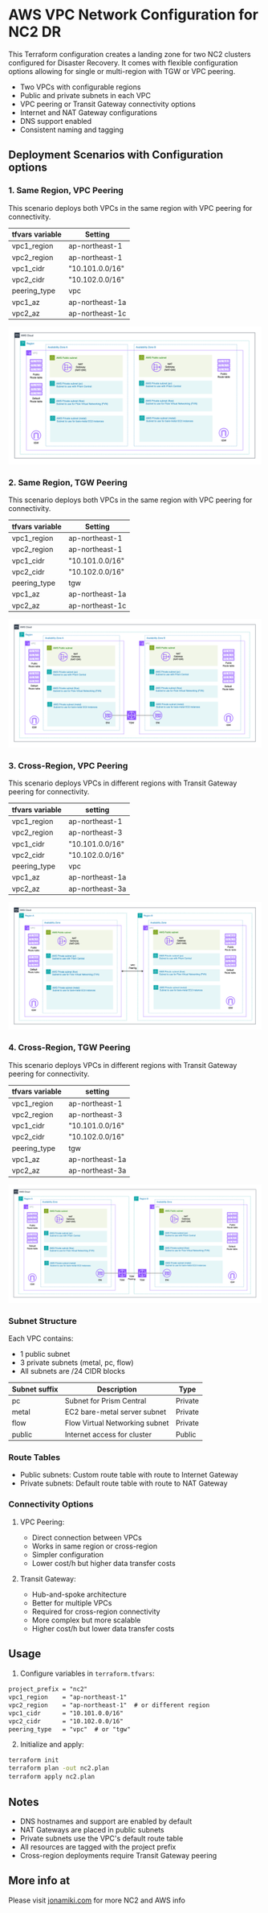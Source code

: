 # AWS VPC Network Configuration for NC2 DR

This Terraform configuration creates a landing zone for two NC2 clusters configured for Disaster Recovery. It comes with flexible configuration options allowing for single or multi-region with TGW or VPC peering. 

- Two VPCs with configurable regions
- Public and private subnets in each VPC
- VPC peering or Transit Gateway connectivity options
- Internet and NAT Gateway configurations
- DNS support enabled
- Consistent naming and tagging

## Deployment Scenarios with Configuration options

### 1. Same Region, VPC Peering

This scenario deploys both VPCs in the same region with VPC peering for connectivity.

| tfvars variable | Setting | 
|----------|-------------|
| vpc1_region | ap-northeast-1 | 
| vpc2_region | ap-northeast-1 | 
| vpc1_cidr | "10.101.0.0/16" | 
| vpc2_cidr | "10.102.0.0/16" | 
| peering_type | vpc | 
| vpc1_az | ap-northeast-1a | 
| vpc2_az | ap-northeast-1c | 

![](assets/2025-06-11_TF-single-VPC_multi-AZ.png)

### 2. Same Region, TGW Peering

This scenario deploys both VPCs in the same region with VPC peering for connectivity.

| tfvars variable | Setting | 
|----------|-------------|
| vpc1_region | ap-northeast-1 | 
| vpc2_region | ap-northeast-1 | 
| vpc1_cidr | "10.101.0.0/16" | 
| vpc2_cidr | "10.102.0.0/16" | 
| peering_type | tgw | 
| vpc1_az | ap-northeast-1a | 
| vpc2_az | ap-northeast-1c | 

![](assets/2025-06-11_TF_single-region_TGW-peering.png)

### 3. Cross-Region, VPC Peering

This scenario deploys VPCs in different regions with Transit Gateway peering for connectivity.

| tfvars variable | setting | 
|----------|-------------|
| vpc1_region | ap-northeast-1 | 
| vpc2_region | ap-northeast-3 | 
| vpc1_cidr | "10.101.0.0/16" | 
| vpc2_cidr | "10.102.0.0/16" | 
| peering_type | vpc | 
| vpc1_az | ap-northeast-1a | 
| vpc2_az | ap-northeast-3a | 

![](assets/2025-06-11_TF_multi-region_VPC-peering.png)

### 4. Cross-Region, TGW Peering

This scenario deploys VPCs in different regions with Transit Gateway peering for connectivity.

| tfvars variable | setting | 
|----------|-------------|
| vpc1_region | ap-northeast-1 | 
| vpc2_region | ap-northeast-3 | 
| vpc1_cidr | "10.101.0.0/16" | 
| vpc2_cidr | "10.102.0.0/16" | 
| peering_type | tgw | 
| vpc1_az | ap-northeast-1a | 
| vpc2_az | ap-northeast-3a | 

![](assets/2025-06-11_TF_multi-region_TGW-peering.png)




### Subnet Structure

Each VPC contains:
- 1 public subnet
- 3 private subnets (metal, pc, flow)
- All subnets are /24 CIDR blocks

| Subnet suffix | Description | Type |
|----------|-------------|-------------|
| pc | Subnet for Prism Central | Private |
| metal | EC2 bare-metal server subnet | Private |
| flow | Flow Virtual Networking subnet | Private |
| public | Internet access for cluster | Public |


### Route Tables

- Public subnets: Custom route table with route to Internet Gateway
- Private subnets: Default route table with route to NAT Gateway

### Connectivity Options

1. VPC Peering:
   - Direct connection between VPCs
   - Works in same region or cross-region
   - Simpler configuration
   - Lower cost/h but higher data transfer costs

2. Transit Gateway:
   - Hub-and-spoke architecture
   - Better for multiple VPCs
   - Required for cross-region connectivity
   - More complex but more scalable
   - Higher cost/h but lower data transfer costs


## Usage

1. Configure variables in `terraform.tfvars`:
```hcl
project_prefix = "nc2"
vpc1_region    = "ap-northeast-1"
vpc2_region    = "ap-northeast-1"  # or different region
vpc1_cidr      = "10.101.0.0/16"
vpc2_cidr      = "10.102.0.0/16"
peering_type   = "vpc"  # or "tgw"
```

2. Initialize and apply:
```bash
terraform init
terraform plan -out nc2.plan
terraform apply nc2.plan
```

## Notes

- DNS hostnames and support are enabled by default
- NAT Gateways are placed in public subnets
- Private subnets use the VPC's default route table
- All resources are tagged with the project prefix
- Cross-region deployments require Transit Gateway peering 

## More info at

Please visit [jonamiki.com](https://jonamiki.com) for more NC2 and AWS info
